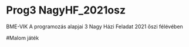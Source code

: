 # Prog3 NagyHF_2021osz
 BME-VIK A programozás alapjai 3 Nagy Házi Feladat 2021 őszi félévében

#Malom játék